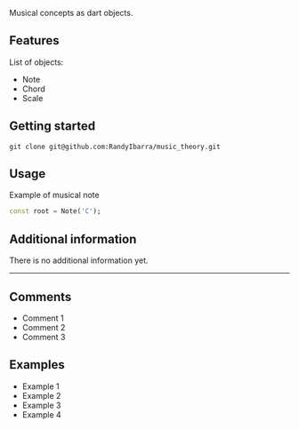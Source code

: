 <!-- 
This README describes the package. If you publish this package to pub.dev,
this README's contents appear on the landing page for your package.

For information about how to write a good package README, see the guide for
[writing package pages](https://dart.dev/guides/libraries/writing-package-pages). 

For general information about developing packages, see the Dart guide for
[creating packages](https://dart.dev/guides/libraries/create-library-packages)
and the Flutter guide for
[developing packages and plugins](https://flutter.dev/developing-packages). 
-->

Musical concepts as dart objects.

## Features

List of objects:
- Note
- Chord
- Scale

## Getting started

```
git clone git@github.com:RandyIbarra/music_theory.git
```

## Usage

Example of musical note

```dart
const root = Note('C');
```

## Additional information

There is no additional information yet.

---

## Comments

- Comment 1
- Comment 2
- Comment 3

## Examples

- Example 1
- Example 2
- Example 3
- Example 4